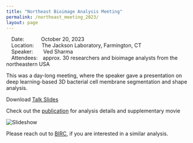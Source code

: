 ```yaml
---
title: "Northeast Bioimage Analysis Meeting"
permalink: /northeast_meeting_2023/
layout: page
---
```



&emsp;Date:&emsp;&emsp;&emsp;&nbsp;October 20, 2023  
&emsp;Location:&emsp;&ensp;The Jackson Laboratory, Farmington, CT  
&emsp;Speaker:&emsp;&emsp;Ved Sharma  
&emsp;Attendees:&emsp;approx. 30 researchers and bioimage analysts from the northeastern USA

This was a day-long meeting, where the speaker gave a presentation on deep learning-based 3D bacterial cell membrane segmentation and shape analysis.  

Download <a href="/Northeast_meeting/NEBIA_meeting_Ved_Sharma_presentation_v4.pdf" download>Talk Slides</a>    


Check out the [publication](https://pubmed.ncbi.nlm.nih.gov/39651611/) for analysis details and supplementary movie    


![Slideshow](Northeast_meeting/NEBIA_meeting_Ved_Sharma_presentation_v4.gif)

Please reach out to [BIRC](mailto:birc@rockefeller.edu), if you are interested in a similar analysis.
